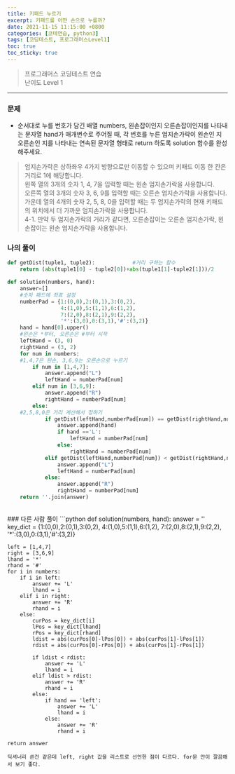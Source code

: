 ```yaml
---
title: 키패드 누르기
excerpt: 키패드를 어떤 손으로 누를까?
date: 2021-11-15 11:15:00 +0800
categories: [코테연습, python3]
tags: [코딩테스트, 프로그래머스Level1]
toc: true
toc_sticky: true
---
```


> 프로그래머스 코딩테스트 연습  
> 난이도 Level 1

***

### 문제  
* 순서대로 누를 번호가 담긴 배열 numbers, 왼손잡이인지 오른손잡이인지를 나타내는 문자열 hand가 매개변수로 주어질 때, 각 번호를 누른 엄지손가락이 왼손인 지 오른손인 지를 나타내는 연속된 문자열 형태로 return 하도록 solution 함수를 완성해주세요.  
> 엄지손가락은 상하좌우 4가지 방향으로만 이동할 수 있으며 키패드 이동 한 칸은 거리로 1에 해당합니다.  
> 왼쪽 열의 3개의 숫자 1, 4, 7을 입력할 때는 왼손 엄지손가락을 사용합니다.  
> 오른쪽 열의 3개의 숫자 3, 6, 9를 입력할 때는 오른손 엄지손가락을 사용합니다.  
> 가운데 열의 4개의 숫자 2, 5, 8, 0을 입력할 때는 두 엄지손가락의 현재 키패드의 위치에서 더 가까운 엄지손가락을 사용합니다.  
> 4-1. 만약 두 엄지손가락의 거리가 같다면, 오른손잡이는 오른손 엄지손가락, 왼손잡이는 왼손 엄지손가락을 사용합니다.  

### 나의 풀이
```python
def getDist(tuple1, tuple2):			#거리 구하는 함수
    return (abs(tuple1[0] - tuple2[0])+abs(tuple1[1]-tuple2[1]))/2

def solution(numbers, hand):
    answer=[]
    #숫자 패드에 좌표 설정
    numberPad = {1:(0,0),2:(0,1),3:(0,2),
                 4:(1,0),5:(1,1),6:(1,2),
                 7:(2,0),8:(2,1),9:(2,2),
                 '*':(3,0),0:(3,1),'#':(3,2)}
    hand = hand[0].upper()
    #왼손은 *부터, 오른손은 #부터 시작
    leftHand = (3, 0)
    rightHand = (3, 2)
    for num in numbers:
    #1,4,7은 왼손, 3,6,9는 오른손으로 누르기
        if num in [1,4,7]:
            answer.append("L")
            leftHand = numberPad[num]
        elif num in [3,6,9]:
            answer.append("R")
            rightHand = numberPad[num]
        else:
    #2,5,8,0은 거리 계산해서 정하기
            if getDist(leftHand,numberPad[num]) == getDist(rightHand,numberPad[num]):
                answer.append(hand)
                if hand =='L':
                    leftHand = numberPad[num]
                else:
                    rightHand = numberPad[num]
            elif getDist(leftHand,numberPad[num]) < getDist(rightHand,numberPad[num]):
                answer.append("L")
                leftHand = numberPad[num]
            else:
                answer.append("R")
                rightHand = numberPad[num]
    return ''.join(answer)
```

<br>
### 다른 사람 풀이
```python
def solution(numbers, hand):
    answer = ''
    key_dict = {1:(0,0),2:(0,1),3:(0,2),
                4:(1,0),5:(1,1),6:(1,2),
                7:(2,0),8:(2,1),9:(2,2),
                '*':(3,0),0:(3,1),'#':(3,2)}

    left = [1,4,7]
    right = [3,6,9]
    lhand = '*'
    rhand = '#'
    for i in numbers:
        if i in left:
            answer += 'L'
            lhand = i
        elif i in right:
            answer += 'R'
            rhand = i
        else:
            curPos = key_dict[i]
            lPos = key_dict[lhand]
            rPos = key_dict[rhand]
            ldist = abs(curPos[0]-lPos[0]) + abs(curPos[1]-lPos[1])
            rdist = abs(curPos[0]-rPos[0]) + abs(curPos[1]-rPos[1])

            if ldist < rdist:
                answer += 'L'
                lhand = i
            elif ldist > rdist:
                answer += 'R'
                rhand = i
            else:
                if hand == 'left':
                    answer += 'L'
                    lhand = i
                else:
                    answer += 'R'
                    rhand = i

    return answer
```
딕셔너리 쓴건 같은데 left, right 값을 리스트로 선언한 점이 다르다. for문 안이 깔끔해서 보기 좋다.  